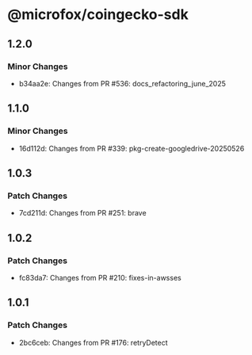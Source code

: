 # @microfox/coingecko-sdk

## 1.2.0

### Minor Changes

- b34aa2e: Changes from PR #536: docs_refactoring_june_2025

## 1.1.0

### Minor Changes

- 16d112d: Changes from PR #339: pkg-create-googledrive-20250526

## 1.0.3

### Patch Changes

- 7cd211d: Changes from PR #251: brave

## 1.0.2

### Patch Changes

- fc83da7: Changes from PR #210: fixes-in-awsses

## 1.0.1

### Patch Changes

- 2bc6ceb: Changes from PR #176: retryDetect
